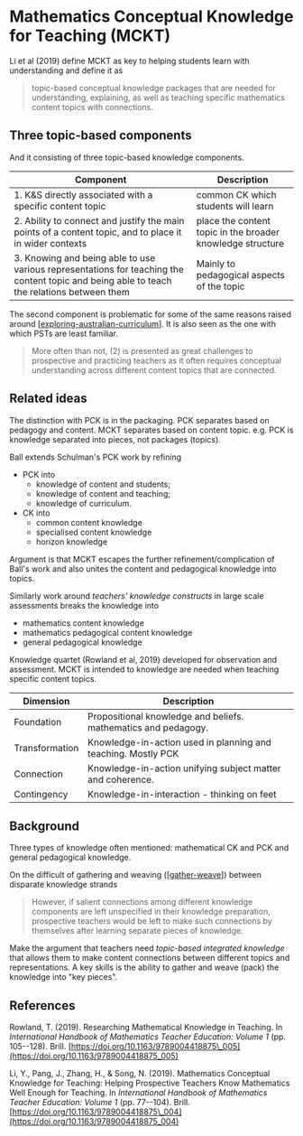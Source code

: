 # Mathematics Conceptual Knowledge for Teaching (MCKT)



Li et al (2019) define MCKT as key to helping students learn with understanding and define it as

> topic-based conceptual knowledge packages that are needed for understanding, explaining, as well as teaching specific mathematics content topics with connections.

## Three topic-based components

And it consisting of three topic-based knowledge components.

| Component | Description |
| --- | --- |
| 1. K&S directly associated with a specific content topic | common CK which students will learn |
| 2. Ability to connect and justify the main points of a content topic, and to place it in wider contexts | place the content topic in the broader knowledge structure | 
| 3. Knowing and being able to use various representations for teaching the content topic and being able to teach the relations between them | Mainly to pedagogical aspects of the topic |

The second component is problematic for some of the same reasons raised around [[exploring-australian-curriculum]]. It is also seen as the one with which PSTs are least familiar.

> More often than not, (2) is presented as great challenges to prospective and practicing teachers as it often requires conceptual understanding across different content topics that are connected.


## Related ideas

The distinction with PCK is in the packaging.  PCK separates based on pedagogy and content. MCKT separates based on content topic. e.g. PCK is knowledge separated into pieces, not packages (topics).

Ball extends Schulman's PCK work by refining

- PCK into 
  - knowledge of content and students;
  - knowledge of content and teaching;
  - knowledge of curriculum.
- CK into 
  - common content knowledge
  - specialised content knowledge
  - horizon knowledge
    
Argument is that MCKT escapes the further refinement/complication of Ball's work and also unites the content and pedagogical knowledge into topics.

Similarly work around _teachers' knowledge constructs_ in large scale assessments breaks the knowledge into

- mathematics content knowledge
- mathematics pedagogical content knowledge
- general pedagogical knowledge

Knowledge quartet  (Rowland et al, 2019) developed for observation and assessment. MCKT is intended to knowledge are needed when teaching specific content topics.

| Dimension |  Description |
| --- | --- |
| Foundation | Propositional knowledge and beliefs. mathematics and pedagogy. |
| Transformation | Knowledge-in-action used in planning and teaching. Mostly PCK|
| Connection | Knowledge-in-action unifying subject matter and coherence. |
| Contingency | Knowledge-in-interaction - thinking on feet|

## Background

Three types of knowledge often mentioned: mathematical CK and PCK and general pedagogical knowledge.

On the difficult of gathering and weaving ([[gather-weave]]) between disparate knowledge strands
> However, if salient connections among different knowledge components are left unspecified in their knowledge preparation, prospective teachers would be left to make such connections by themselves after learning separate pieces of knowledge.

Make the argument that teachers need _topic-based integrated knowledge_ that allows them to make content connections between different topics and representations. A key skills is the ability to gather and weave (pack) the knowledge into "key pieces".

## References

Rowland, T. (2019). Researching Mathematical Knowledge in Teaching. In *International Handbook of Mathematics Teacher Education: Volume 1* (pp. 105--128). Brill. [https://doi.org/10.1163/9789004418875\_005](https://doi.org/10.1163/9789004418875_005)

Li, Y., Pang, J., Zhang, H., & Song, N. (2019). Mathematics Conceptual Knowledge for Teaching: Helping Prospective Teachers Know Mathematics Well Enough for Teaching. In *International Handbook of Mathematics Teacher Education: Volume 1* (pp. 77--104). Brill. [https://doi.org/10.1163/9789004418875\_004](https://doi.org/10.1163/9789004418875_004)



[//begin]: # "Autogenerated link references for markdown compatibility"
[exploring-australian-curriculum]: ../../Python/exploring-australian-curriculum "Exploring australian curriculum"
[gather-weave]: ../../CASA/gather-weave "Gather and weave"
[//end]: # "Autogenerated link references"